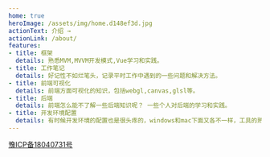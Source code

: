 ```yaml
---
home: true
heroImage: /assets/img/home.d148ef3d.jpg
actionText: 介绍 →
actionLink: /about/
features:
- title: 框架
  details: 熟悉MVM,MVVM开发模式,Vue学习和实践。
- title: 工作笔记
  details: 好记性不如烂笔头，记录平时工作中遇到的一些问题和解决方法。
- title: 前端可视化
  details: 前端方面可视化的知识，包括webgl,canvas,glsl等。
- title: 后端
  details: 前端怎么能不了解一些后端知识呢？ 一些个人对后端的学习和实践。
- title: 开发环境配置
  details: 有时候开发环境的配置也是很头疼的，windows和mac下面又各不一样，工具的熟练程度直接决定开发速度，所以留文待查吧。
---
```

<!-- ![An image](./.vuepress/public/images/home.jpg) -->
<a href="http://www.beian.miit.gov.cn">豫ICP备18040731号</a>


